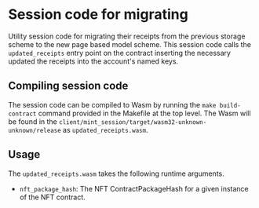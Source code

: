 # Session code for migrating

Utility session code for migrating their receipts from the previous storage scheme 
to the new page based model scheme. This session code calls the `updated_receipts`
entry point on the contract inserting the necessary updated the receipts into
the account's named keys.

## Compiling session code

The session code can be compiled to Wasm by running the `make build-contract` command provided in the Makefile at the top level.
The Wasm will be found in the `client/mint_session/target/wasm32-unknown-unknown/release` as `updated_receipts.wasm`.

## Usage

The `updated_receipts.wasm` takes the following runtime arguments.

* `nft_package_hash`: The NFT ContractPackageHash for a given instance of the NFT contract.
